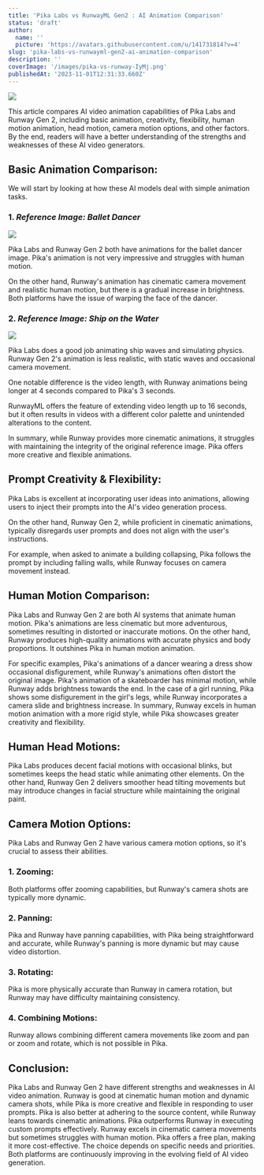 ```yaml
---
title: 'Pika Labs vs RunwayML Gen2 : AI Animation Comparison'
status: 'draft'
author:
  name: ''
  picture: 'https://avatars.githubusercontent.com/u/141731814?v=4'
slug: 'pika-labs-vs-runwayml-gen2-ai-animation-comparison'
description: ''
coverImage: '/images/pika-vs-runway-IyMj.png'
publishedAt: '2023-11-01T12:31:33.660Z'
---
```


![](/images/pika-vs-runway-g2Nj.png)

This article compares AI video animation capabilities of Pika Labs and Runway Gen 2, including basic animation, creativity, flexibility, human motion animation, head motion, camera motion options, and other factors. By the end, readers will have a better understanding of the strengths and weaknesses of these AI video generators.

## **Basic Animation Comparison:**

We will start by looking at how these AI models deal with simple animation tasks.

### **1\. *Reference Image: Ballet Dancer***

![](/images/pika-vs-runway-animation-1024x576-cxMz.png)

Pika Labs and Runway Gen 2 both have animations for the ballet dancer image. Pika's animation is not very impressive and struggles with human motion.

On the other hand, Runway's animation has cinematic camera movement and realistic human motion, but there is a gradual increase in brightness. Both platforms have the issue of warping the face of the dancer.

### **2\. *Reference Image: Ship on the Water***

![](/images/pika-vs-runway-animation-comparison-1024x576-c0Mz.png)

Pika Labs does a good job animating ship waves and simulating physics. Runway Gen 2's animation is less realistic, with static waves and occasional camera movement.

One notable difference is the video length, with Runway animations being longer at 4 seconds compared to Pika's 3 seconds.

RunwayML offers the feature of extending video length up to 16 seconds, but it often results in videos with a different color palette and unintended alterations to the content.

In summary, while Runway provides more cinematic animations, it struggles with maintaining the integrity of the original reference image. Pika offers more creative and flexible animations.

## **Prompt Creativity & Flexibility:**

Pika Labs is excellent at incorporating user ideas into animations, allowing users to inject their prompts into the AI's video generation process.

On the other hand, Runway Gen 2, while proficient in cinematic animations, typically disregards user prompts and does not align with the user's instructions.

For example, when asked to animate a building collapsing, Pika follows the prompt by including falling walls, while Runway focuses on camera movement instead.

## **Human Motion Comparison:**

Pika Labs and Runway Gen 2 are both AI systems that animate human motion. Pika's animations are less cinematic but more adventurous, sometimes resulting in distorted or inaccurate motions. On the other hand, Runway produces high-quality animations with accurate physics and body proportions. It outshines Pika in human motion animation.

For specific examples, Pika's animations of a dancer wearing a dress show occasional disfigurement, while Runway's animations often distort the original image. Pika's animation of a skateboarder has minimal motion, while Runway adds brightness towards the end. In the case of a girl running, Pika shows some disfigurement in the girl's legs, while Runway incorporates a camera slide and brightness increase. In summary, Runway excels in human motion animation with a more rigid style, while Pika showcases greater creativity and flexibility.

## **Human Head Motions:**

Pika Labs produces decent facial motions with occasional blinks, but sometimes keeps the head static while animating other elements. On the other hand, Runway Gen 2 delivers smoother head tilting movements but may introduce changes in facial structure while maintaining the original paint.

## **Camera Motion Options:**

Pika Labs and Runway Gen 2 have various camera motion options, so it's crucial to assess their abilities.

### **1\. Zooming:**

Both platforms offer zooming capabilities, but Runway's camera shots are typically more dynamic.

### **2\. Panning:**

Pika and Runway have panning capabilities, with Pika being straightforward and accurate, while Runway's panning is more dynamic but may cause video distortion.

### **3\. Rotating:**

Pika is more physically accurate than Runway in camera rotation, but Runway may have difficulty maintaining consistency.

### **4\. Combining Motions:**

Runway allows combining different camera movements like zoom and pan or zoom and rotate, which is not possible in Pika.

## **Conclusion:**

Pika Labs and Runway Gen 2 have different strengths and weaknesses in AI video animation. Runway is good at cinematic human motion and dynamic camera shots, while Pika is more creative and flexible in responding to user prompts. Pika is also better at adhering to the source content, while Runway leans towards cinematic animations. Pika outperforms Runway in executing custom prompts effectively. Runway excels in cinematic camera movements but sometimes struggles with human motion. Pika offers a free plan, making it more cost-effective. The choice depends on specific needs and priorities. Both platforms are continuously improving in the evolving field of AI video generation.





